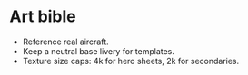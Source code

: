 # Art bible

- Reference real aircraft.
- Keep a neutral base livery for templates.
- Texture size caps: 4k for hero sheets, 2k for secondaries.
